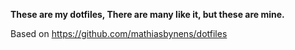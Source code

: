 **These are my dotfiles, There are many like it, but these are mine.**

Based on https://github.com/mathiasbynens/dotfiles
